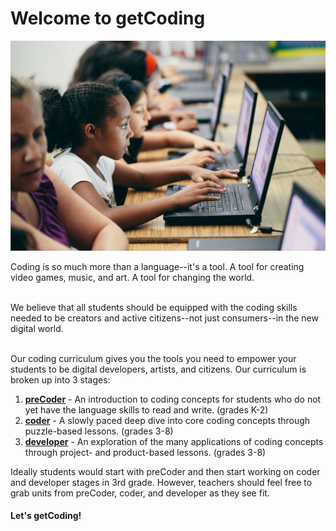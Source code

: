 # Welcome to getCoding

![coding image](images/getcoding_2.jpg)

Coding is so much more than a language--it's a tool. A tool for creating video games, music, and art. A tool for changing the world.
<br spacing="1"></br>

We believe that all students should be equipped with the coding skills needed to be creators and active citizens--not just consumers--in the new digital world.
<br spacing="1"></br>

Our coding curriculum gives you the tools you need to empower your students to be digital developers, artists, and citizens. Our curriculum is broken up into 3 stages:

1. **[preCoder](precoder)** - An introduction to coding concepts for students who do not yet have the language skills to read and write. (grades K-2)
2. **[coder](coder)** - A slowly paced deep dive into core coding concepts through puzzle-based lessons. (grades 3-8)
3. **[developer](developer)** - An exploration of the many applications of coding concepts through project- and product-based lessons. (grades 3-8)

Ideally students would start with preCoder and then start working on coder and developer stages in 3rd grade. However, teachers should feel free to grab units from preCoder, coder, and developer as they see fit.

#### Let's getCoding!
